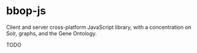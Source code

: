bbop-js
=======

Client and server cross-platform JavaScript library, with a concentration on Solr, graphs, and the Gene Ontology.

TODO

